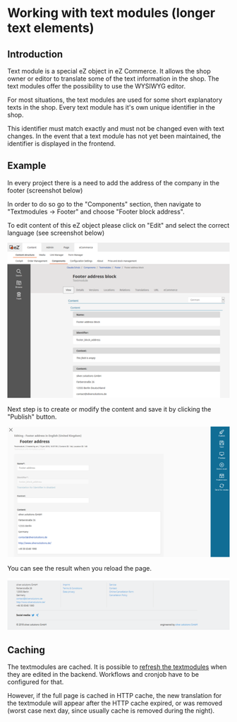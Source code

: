 # Working with text modules (longer text elements)

## Introduction

Text module is a special eZ object in eZ Commerce. It allows the shop owner or editor to translate some of the text information in the shop. The text modules offer the possibility to use the WYSIWYG editor. 

For most situations, the text modules are used for some short explanatory texts in the shop. Every text module has it's own unique identifier in the shop.

This identifier must match exactly and must not be changed even with text changes. In the event that a text module has not yet been maintained, the identifier is displayed in the frontend.

## Example

In every project there is a need to add the address of the company in the footer (screenshot below)

In order to do so go to the "Components" section, then navigate to "Textmodules -\> Footer" and choose "Footer block address". 

To edit content of this eZ object please click on "Edit" and select the correct language (see screenshot below)

![](../img/textmodules_1.png)

Next step is to create or modify the content and save it by clicking the "Publish" button.

![](../img/textmodules_2.png)

You can see the result when you reload the page.

![](../img/textmodules_footer.png)

## Caching

The textmodules are cached. It is possible to [refresh the textmodules](../../../guide/caching_in_the_shop/content_cache_refresh/content_cache_refresh.md) when they are edited in the backend. Workflows and cronjob have to be configured for that.

However, if the full page is cached in HTTP cache, the new translation for the textmodule will appear after the HTTP cache expired, or was removed (worst case next day, since usually cache is removed during the night).
